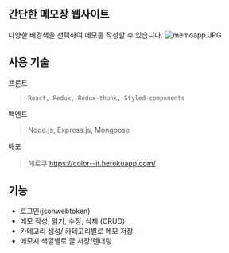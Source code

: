 ## 간단한 메모장 웹사이트
다양한 배경색을 선택하여 메모를 작성할 수 있습니다.
![memoapp.JPG](https://s3-us-west-2.amazonaws.com/secure.notion-static.com/bfb17409-95d9-4f5e-bc2b-5dbd5ba46f85/memoapp.jpg)

## 사용 기술

프론트
> `React, Redux, Redux-thunk, Styled-components`

백엔드
>  Node.js, Express.js, Mongoose


배포
> 헤로쿠
> https://color--it.herokuapp.com/

## 기능
 - 로그인(jsonwebtoken)
 - 메모 작성, 읽기, 수정, 삭제 (CRUD)
 - 카테고리 생성/ 카테고리별로 메모 저장
 - 메모지 색깔별로 글 저장/렌더링
